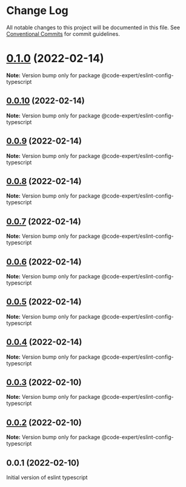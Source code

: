 # Change Log

All notable changes to this project will be documented in this file.
See [Conventional Commits](https://conventionalcommits.org) for commit guidelines.

# [0.1.0](https://github.com/CodeExpertETH/configs/compare/@code-expert/eslint-config-typescript@0.0.10...@code-expert/eslint-config-typescript@0.1.0) (2022-02-14)

**Note:** Version bump only for package @code-expert/eslint-config-typescript





## [0.0.10](https://github.com/CodeExpertETH/configs/compare/@code-expert/eslint-config-typescript@0.0.9...@code-expert/eslint-config-typescript@0.0.10) (2022-02-14)

**Note:** Version bump only for package @code-expert/eslint-config-typescript





## [0.0.9](https://github.com/CodeExpertETH/configs/compare/@code-expert/eslint-config-typescript@0.0.8...@code-expert/eslint-config-typescript@0.0.9) (2022-02-14)

**Note:** Version bump only for package @code-expert/eslint-config-typescript





## [0.0.8](https://github.com/CodeExpertETH/configs/compare/@code-expert/eslint-config-typescript@0.0.7...@code-expert/eslint-config-typescript@0.0.8) (2022-02-14)

**Note:** Version bump only for package @code-expert/eslint-config-typescript





## [0.0.7](https://github.com/CodeExpertETH/configs/compare/@code-expert/eslint-config-typescript@0.0.6...@code-expert/eslint-config-typescript@0.0.7) (2022-02-14)

**Note:** Version bump only for package @code-expert/eslint-config-typescript





## [0.0.6](https://github.com/CodeExpertETH/configs/compare/@code-expert/eslint-config-typescript@0.0.5...@code-expert/eslint-config-typescript@0.0.6) (2022-02-14)

**Note:** Version bump only for package @code-expert/eslint-config-typescript





## [0.0.5](https://github.com/CodeExpertETH/configs/compare/@code-expert/eslint-config-typescript@0.0.4...@code-expert/eslint-config-typescript@0.0.5) (2022-02-14)

**Note:** Version bump only for package @code-expert/eslint-config-typescript





## [0.0.4](https://github.com/CodeExpertETH/configs/compare/@code-expert/eslint-config-typescript@0.0.3...@code-expert/eslint-config-typescript@0.0.4) (2022-02-14)

**Note:** Version bump only for package @code-expert/eslint-config-typescript





## [0.0.3](https://github.com/CodeExpertETH/configs/compare/@code-expert/eslint-config-typescript@0.0.2...@code-expert/eslint-config-typescript@0.0.3) (2022-02-10)

**Note:** Version bump only for package @code-expert/eslint-config-typescript





## [0.0.2](https://github.com/CodeExpertETH/configs/compare/@code-expert/eslint-config-typescript@0.2.1...@code-expert/eslint-config-typescript@0.0.2) (2022-02-10)

**Note:** Version bump only for package @code-expert/eslint-config-typescript





## 0.0.1 (2022-02-10)

Initial version of eslint typescript

